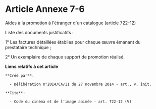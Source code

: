 # Article Annexe 7-6

Aides à la promotion à l'étranger d'un catalogue (article 722-12) 

Liste des documents justificatifs : 

1° Les factures détaillées établies pour chaque œuvre émanant du prestataire technique ; 

2° Un exemplaire de chaque support de promotion réalisé.

**Liens relatifs à cet article**

	**Créé par**:

	  - Délibération n°2014/CA/11 du 27 novembre 2014 - art., v. init.

	**Cite**:

	  - Code du cinéma et de l'image animée - art. 722-12 (V)
